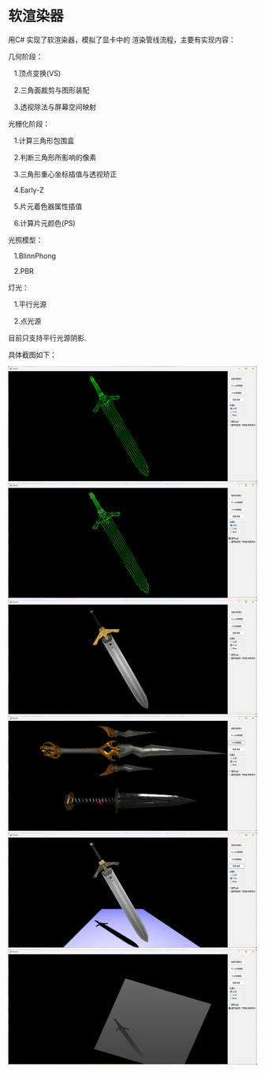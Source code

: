 # 软渲染器
用C# 实现了软渲染器，模拟了显卡中的 渲染管线流程，主要有实现内容：

几何阶段：

&nbsp;&nbsp;  1.顶点变换(VS)
  
&nbsp;&nbsp;  2.三角面裁剪与图形装配
  
&nbsp;&nbsp;  3.透视除法与屏幕空间映射
  
光栅化阶段：

&nbsp;&nbsp;  1.计算三角形包围盒
  
&nbsp;&nbsp;  2.判断三角形所影响的像素
  
&nbsp;&nbsp;  3.三角形重心坐标插值与透视矫正
  
&nbsp;&nbsp;  4.Early-Z
  
&nbsp;&nbsp;  5.片元着色器属性插值
  
&nbsp;&nbsp;  6.计算片元颜色(PS)

光照模型：

&nbsp;&nbsp;  1.BlinnPhong
  
&nbsp;&nbsp;  2.PBR
 
 灯光：
 
&nbsp;&nbsp;  1.平行光源
  
&nbsp;&nbsp;  2.点光源

目前只支持平行光源阴影.

具体截图如下：

![image](https://github.com/mljuw/CSharpSoftRenderer/blob/master/Public/Screenshot/1wireframe.png)
![image](https://github.com/mljuw/CSharpSoftRenderer/blob/master/Public/Screenshot/2wireframenormal.png)
![image](https://github.com/mljuw/CSharpSoftRenderer/blob/master/Public/Screenshot/3BlinnPhong.jpg)
![image](https://github.com/mljuw/CSharpSoftRenderer/blob/master/Public/Screenshot/4PBR.jpg)
![image](https://github.com/mljuw/CSharpSoftRenderer/blob/master/Public/Screenshot/5Shadow.jpg)
![image](https://github.com/mljuw/CSharpSoftRenderer/blob/master/Public/Screenshot/6ShadowMap.jpg)
